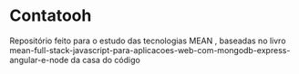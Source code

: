# Contatooh
Repositório feito para o estudo das tecnologias MEAN , baseadas no livro mean-full-stack-javascript-para-aplicacoes-web-com-mongodb-express-angular-e-node da casa do código
